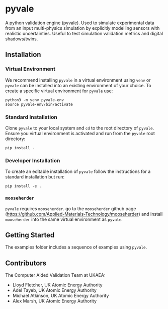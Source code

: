 # pyvale

A python validation engine (pyvale). Used to simulate experimental data from an input multi-physics simulation by explicitly modelling sensors with realistic uncertainties. Useful to test simulation validation metrics and digital shadows/twins.

## Installation
### Virtual Environment

We recommend installing `pyvale` in a virtual environment using `venv` or `pyvale` can be installed into an existing environment of your choice. To create a specific virtual environment for `pyvale` use:

```
python3 -m venv pyvale-env
source pyvale-env/bin/activate
```

### Standard Installation

Clone `pyvale` to your local system and `cd` to the root directory of `pyvale`. Ensure you virtual environment is activated and run from the `pyvale` root directory:

```
pip install .
```

### Developer Installation

To create an editable installation of `pyvale` follow the instructions for a standard installation but run:

```
pip install -e .
```

### `mooseherder`
`pyvale` requires `mooseherder`. go to the `mooseherder` github page (https://github.com/Applied-Materials-Technology/mooseherder) and install `mooseherder` into the same virtual environment as `pyvale`.

## Getting Started

The examples folder includes a sequence of examples using `pyvale`.

## Contributors
The Computer Aided Validation Team at UKAEA:
- Lloyd Fletcher, UK Atomic Energy Authority
- Adel Tayeb, UK Atomic Energy Authority
- Michael Atkinson, UK Atomic Energy Authority
- Alex Marsh, UK Atomic Energy Authority

